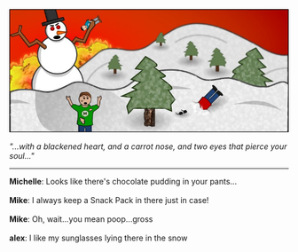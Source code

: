<!--
.. title: Snowpocalypse
.. slug: snowpocalypse
.. date: 2009/12/25 00:00:00
.. tags: 
.. link: 
.. description: 
-->

<a href='snowpocalypse.html' title='View comments'>
<img class='comic' src='../assets/comics/20091225.jpg' />
</a>

<em>"...with a blackened heart, and a carrot nose, and two eyes that pierce your soul..."</em>

<!-- TEASER_END -->
<hr />

<div class='comments'>
<b>Michelle</b>: Looks like there's chocolate pudding in your pants...<br /><br />
<b>Mike</b>: I always keep a Snack Pack in there just in case!<br /><br />
<b>Mike</b>: Oh, wait...you mean poop...gross<br /><br />
<b>alex</b>: I like my sunglasses lying there in the snow<br /><br />
</div>

